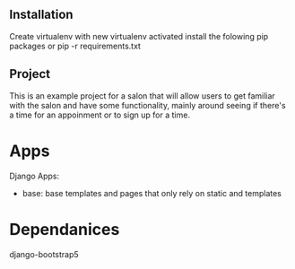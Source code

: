 ## Installation

Create virtualenv 
with new virtualenv activated install the folowing pip packages or pip -r requirements.txt

## Project

This is an example project for a salon that will allow users to get familiar with the salon
and have some functionality, mainly around seeing if there's a time for an appoinment or 
to sign up for a time.

# Apps

Django Apps:
 - base: base templates and pages that only rely on static and templates

# Dependanices

django-bootstrap5

